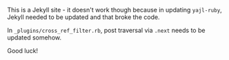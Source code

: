 This is a Jekyll site - it doesn't work though because in updating `yajl-ruby`, Jekyll needed to be updated and that broke
the code.

In `_plugins/cross_ref_filter.rb`, post traversal via `.next` needs to be updated somehow.

Good luck!

